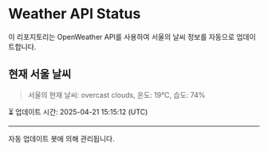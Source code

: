 
# Weather API Status

이 리포지토리는 OpenWeather API를 사용하여 서울의 날씨 정보를 자동으로 업데이트합니다.

## 현재 서울 날씨
> 서울의 현재 날씨: overcast clouds, 온도: 19°C, 습도: 74%

⏳ 업데이트 시간: 2025-04-21 15:15:12 (UTC)

---
자동 업데이트 봇에 의해 관리됩니다.
